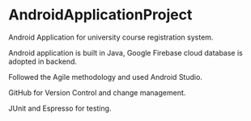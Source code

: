# AndroidApplicationProject
Android Application for university course registration system.


Android application is built in Java, Google Firebase cloud database is adopted in backend.


Followed the Agile methodology and used Android Studio.


GitHub for Version Control and change management.


JUnit and Espresso for testing.
